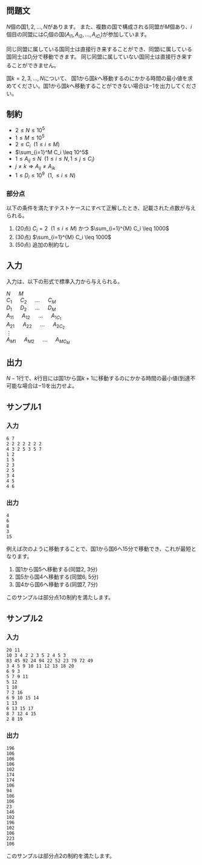 ## 問題文

$N$個の国$1,2, \ldots,N$があります。
また、複数の国で構成される同盟が$M$個あり、$i$個目の同盟には$C_i$個の国$(A_{i1}, A_{i2}, \ldots , A_{iC_i})$が参加しています。

同じ同盟に属している国同士は直接行き来することができ、同盟$i$に属している国同士は$D_i$分で移動できます。
同じ同盟に属していない国同士は直接行き来することができません。

国$k=2,3,\ldots,N$について、
国$1$から国$k$へ移動するのにかかる時間の最小値を求めてください。国$1$から国$k$へ移動することができない場合は$-1$を出力してください。

## 制約

- $2 \leq N \leq 10^5$
- $1 \leq M \leq 10^5$
- $2 \leq C_i~~(1 \leq i \leq M)$
- $\sum_{i=1}^M C_i \leq 10^5$
- $1 \leq A_{ij} \leq N ~~(1 \leq i \leq N, 1 \leq j \leq C_i)$
- $j \neq k \Rightarrow A_{ij} \neq A_{ik}$
- $1 \leq D_i \leq 10^9~~(1, \leq i \leq N)$

### 部分点

以下の条件を満たすテストケースにすべて正解したとき、記載された点数が与えられる。
1. (20点) $C_i = 2~~(1 \leq i \leq M)$ かつ $\sum_{i=1}^{M} C_i \leq 1000$
1. (30点) $\sum_{i=1}^{M} C_i \leq 1000$
1. (50点) 追加の制約なし

## 入力

入力は、以下の形式で標準入力から与えられる。
<div class="code-math">

$N$ &emsp; $M$  
$C_1$ &emsp; $C_2$ &emsp; $\ldots$ &emsp; $C_M$  
$D_1$ &emsp; $D_2$ &emsp; $\ldots$ &emsp; $D_M$  
$A_{11}$ &emsp; $A_{12}$ &emsp; $\ldots$ &emsp; $A_{1C_1}$  
$A_{21}$ &emsp; $A_{22}$ &emsp; $\ldots$ &emsp; $A_{2C_2}$  
$\vdots$  
$A_{M1}$ &emsp; $A_{M2}$ &emsp; $\ldots$ &emsp; $A_{MC_M}$
</div>

## 出力

$N-1$行で、$k$行目には国$1$から国$k+1$に移動するのにかかる時間の最小値(到達不可能な場合は$-1$)を出力せよ。

## サンプル1
### 入力
```
6 7
2 2 2 2 2 2 2
4 3 2 5 3 5 7
1 2
1 5
2 3
2 5
3 4
4 5
4 6
```

### 出力
```
4
6
8
3
15
```
例えば次のように移動することで、国$1$から国$6$へ$15$分で移動でき、これが最短となります。
1. 国$1$から国$5$へ移動する(同盟$2$, $3$分)  
1. 国$5$から国$4$へ移動する(同盟$6$, $5$分)  
1. 国$4$から国$6$へ移動する(同盟$7$, $7$分)

このサンプルは部分点1の制約を満たします。

## サンプル2
### 入力
```
20 11
10 3 4 2 2 3 5 2 4 5 3
83 45 92 24 94 22 52 23 79 72 49
3 4 5 9 10 11 12 13 18 20
6 9 3
5 7 9 11
5 12
1 10
7 2 16
6 9 10 15 14
1 13
6 13 15 17
8 7 12 4 15
2 8 19
```

### 出力
```
196
106
106
106
102
174
174
106
94
106
106
23
146
102
196
102
106
223
106
```
このサンプルは部分点2の制約を満たします。
